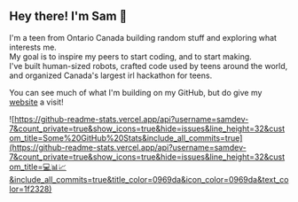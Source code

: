 
## Hey there! I'm Sam 👋
I'm a teen from Ontario Canada building random stuff and exploring what interests me.  
My goal is to inspire my peers to start coding, and to start making.  
I've built human-sized robots, crafted code used by teens around the world, and organized Canada's largest irl hackathon for teens.  

You can see much of what I'm building on my GitHub, but do give my [website](https://samliu.dev) a visit! 


![https://github-readme-stats.vercel.app/api?username=samdev-7&count_private=true&show_icons=true&hide=issues&line_height=32&custom_title=Some%20GitHub%20Stats&include_all_commits=true](https://github-readme-stats.vercel.app/api?username=samdev-7&count_private=true&show_icons=true&hide=issues&line_height=32&custom_title=💻📊📈&include_all_commits=true&title_color=0969da&icon_color=0969da&text_color=1f2328)
